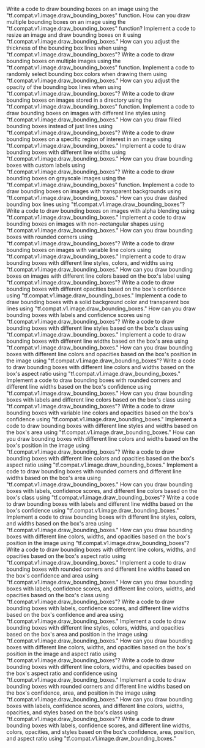 Write a code to draw bounding boxes on an image using the "tf.compat.v1.image.draw_bounding_boxes" function.
How can you draw multiple bounding boxes on an image using the "tf.compat.v1.image.draw_bounding_boxes" function?
Implement a code to resize an image and draw bounding boxes on it using "tf.compat.v1.image.draw_bounding_boxes."
How can you adjust the thickness of the bounding box lines when using "tf.compat.v1.image.draw_bounding_boxes"?
Write a code to draw bounding boxes on multiple images using the "tf.compat.v1.image.draw_bounding_boxes" function.
Implement a code to randomly select bounding box colors when drawing them using "tf.compat.v1.image.draw_bounding_boxes."
How can you adjust the opacity of the bounding box lines when using "tf.compat.v1.image.draw_bounding_boxes"?
Write a code to draw bounding boxes on images stored in a directory using the "tf.compat.v1.image.draw_bounding_boxes" function.
Implement a code to draw bounding boxes on images with different line styles using "tf.compat.v1.image.draw_bounding_boxes."
How can you draw filled bounding boxes instead of just lines using "tf.compat.v1.image.draw_bounding_boxes"?
Write a code to draw bounding boxes on a specific region of interest in an image using "tf.compat.v1.image.draw_bounding_boxes."
Implement a code to draw bounding boxes with different line widths using "tf.compat.v1.image.draw_bounding_boxes."
How can you draw bounding boxes with custom labels using "tf.compat.v1.image.draw_bounding_boxes"?
Write a code to draw bounding boxes on grayscale images using the "tf.compat.v1.image.draw_bounding_boxes" function.
Implement a code to draw bounding boxes on images with transparent backgrounds using "tf.compat.v1.image.draw_bounding_boxes."
How can you draw dashed bounding box lines using "tf.compat.v1.image.draw_bounding_boxes"?
Write a code to draw bounding boxes on images with alpha blending using "tf.compat.v1.image.draw_bounding_boxes."
Implement a code to draw bounding boxes on images with non-rectangular shapes using "tf.compat.v1.image.draw_bounding_boxes."
How can you draw bounding boxes with rounded corners using "tf.compat.v1.image.draw_bounding_boxes"?
Write a code to draw bounding boxes on images with variable line colors using "tf.compat.v1.image.draw_bounding_boxes."
Implement a code to draw bounding boxes with different line styles, colors, and widths using "tf.compat.v1.image.draw_bounding_boxes."
How can you draw bounding boxes on images with different line colors based on the box's label using "tf.compat.v1.image.draw_bounding_boxes"?
Write a code to draw bounding boxes with different opacities based on the box's confidence using "tf.compat.v1.image.draw_bounding_boxes."
Implement a code to draw bounding boxes with a solid background color and transparent box lines using "tf.compat.v1.image.draw_bounding_boxes."
How can you draw bounding boxes with labels and confidence scores using "tf.compat.v1.image.draw_bounding_boxes"?
Write a code to draw bounding boxes with different line styles based on the box's class using "tf.compat.v1.image.draw_bounding_boxes."
Implement a code to draw bounding boxes with different line widths based on the box's area using "tf.compat.v1.image.draw_bounding_boxes."
How can you draw bounding boxes with different line colors and opacities based on the box's position in the image using "tf.compat.v1.image.draw_bounding_boxes"?
Write a code to draw bounding boxes with different line colors and widths based on the box's aspect ratio using "tf.compat.v1.image.draw_bounding_boxes."
Implement a code to draw bounding boxes with rounded corners and different line widths based on the box's confidence using "tf.compat.v1.image.draw_bounding_boxes."
How can you draw bounding boxes with labels and different line colors based on the box's class using "tf.compat.v1.image.draw_bounding_boxes"?
Write a code to draw bounding boxes with variable line colors and opacities based on the box's confidence using "tf.compat.v1.image.draw_bounding_boxes."
Implement a code to draw bounding boxes with different line styles and widths based on the box's area using "tf.compat.v1.image.draw_bounding_boxes."
How can you draw bounding boxes with different line colors and widths based on the box's position in the image using "tf.compat.v1.image.draw_bounding_boxes"?
Write a code to draw bounding boxes with different line colors and opacities based on the box's aspect ratio using "tf.compat.v1.image.draw_bounding_boxes."
Implement a code to draw bounding boxes with rounded corners and different line widths based on the box's area using "tf.compat.v1.image.draw_bounding_boxes."
How can you draw bounding boxes with labels, confidence scores, and different line colors based on the box's class using "tf.compat.v1.image.draw_bounding_boxes"?
Write a code to draw bounding boxes with labels and different line widths based on the box's confidence using "tf.compat.v1.image.draw_bounding_boxes."
Implement a code to draw bounding boxes with different line styles, colors, and widths based on the box's area using "tf.compat.v1.image.draw_bounding_boxes."
How can you draw bounding boxes with different line colors, widths, and opacities based on the box's position in the image using "tf.compat.v1.image.draw_bounding_boxes"?
Write a code to draw bounding boxes with different line colors, widths, and opacities based on the box's aspect ratio using "tf.compat.v1.image.draw_bounding_boxes."
Implement a code to draw bounding boxes with rounded corners and different line widths based on the box's confidence and area using "tf.compat.v1.image.draw_bounding_boxes."
How can you draw bounding boxes with labels, confidence scores, and different line colors, widths, and opacities based on the box's class using "tf.compat.v1.image.draw_bounding_boxes"?
Write a code to draw bounding boxes with labels, confidence scores, and different line widths based on the box's confidence and area using "tf.compat.v1.image.draw_bounding_boxes."
Implement a code to draw bounding boxes with different line styles, colors, widths, and opacities based on the box's area and position in the image using "tf.compat.v1.image.draw_bounding_boxes."
How can you draw bounding boxes with different line colors, widths, and opacities based on the box's position in the image and aspect ratio using "tf.compat.v1.image.draw_bounding_boxes"?
Write a code to draw bounding boxes with different line colors, widths, and opacities based on the box's aspect ratio and confidence using "tf.compat.v1.image.draw_bounding_boxes."
Implement a code to draw bounding boxes with rounded corners and different line widths based on the box's confidence, area, and position in the image using "tf.compat.v1.image.draw_bounding_boxes."
How can you draw bounding boxes with labels, confidence scores, and different line colors, widths, opacities, and styles based on the box's class using "tf.compat.v1.image.draw_bounding_boxes"?
Write a code to draw bounding boxes with labels, confidence scores, and different line widths, colors, opacities, and styles based on the box's confidence, area, position, and aspect ratio using "tf.compat.v1.image.draw_bounding_boxes."